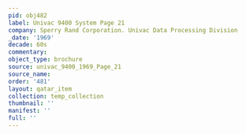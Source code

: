 ```yaml
---
pid: obj482
label: Univac 9400 System Page 21
company: Sperry Rand Corporation. Univac Data Processing Division
_date: '1969'
decade: 60s
commentary: 
object_type: brochure
source: univac_9400_1969_Page_21
source_name: 
order: '481'
layout: qatar_item
collection: temp_collection
thumbnail: ''
manifest: ''
full: ''
---
```

